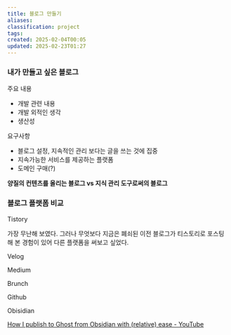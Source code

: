```yaml
---
title: 블로그 만들기
aliases: 
classification: project
tags: 
created: 2025-02-04T00:05
updated: 2025-02-23T01:27
---
```


### 내가 만들고 싶은 블로그

주요 내용
- 개발 관련 내용
- 개발 외적인 생각
- 생산성

요구사항
- 블로그 설정, 지속적인 관리 보다는 글을 쓰는 것에 집중
- 지속가능한 서비스를 제공하는 플랫폼
- 도메인 구매(?)

**양질의 컨텐츠를 올리는 블로그 vs 지식 관리 도구로써의 블로그**

### 블로그 플랫폼 비교

Tistory

가장 무난해 보였다. 그러나 무엇보다 지금은 폐쇠된 이전 블로그가 티스토리로 포스팅 해 본 경험이 있어 다른 플랫폼을 써보고 싶었다.

Velog

Medium

Brunch

Github

Obisidian

[How I publish to Ghost from Obsidian with (relative) ease - YouTube](https://www.youtube.com/watch?v=hdXjX6Pp5Y8)
